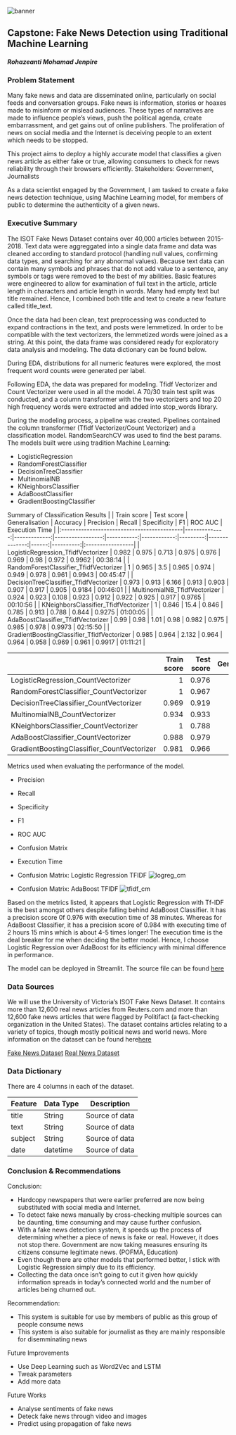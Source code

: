 ![banner](https://media.git.generalassemb.ly/user/43213/files/03225bb2-7904-4643-ae05-420c6841e721)

##  Capstone: Fake News Detection using Traditional Machine Learning

#### _Rohazeanti Mohamad Jenpire_

### Problem Statement
Many fake news and data are disseminated online, particularly on social feeds and conversation groups. Fake news is information, stories or hoaxes made to misinform or mislead audiences. These types of narratives are made to influence people’s views, push the political agenda, create embarrassment, and get gains out of online publishers. The proliferation of news on social media and the Internet is deceiving people to an extent which needs to be stopped. 

This project aims to deploy a highly accurate model that classifies a given news article as either fake or true, allowing consumers to check for news reliability through their browsers efficiently. Stakeholders: Government, Journalists

As a data scientist engaged by the Government, I am tasked to create a fake news  detection technique, using Machine Learning model, for members of public to determine the authenticity of a given news. 


### Executive Summary
The ISOT Fake News Dataset contains over 40,000 articles between 2015-2018.  Text data were aggreggated into a single data frame and data was cleaned according to standard protocol (handling null values, confirming data types, and searching for any abnormal values). Because text data can contain many symbols and phrases that do not add value to a sentence, any symbols or tags were removed to the best of my abilities. Basic features were engineered to allow for examination of full text in the article, article length in characters and article length in words. Many had empty text but title remained. Hence, I combined both title and text to create a new feature called title_text. 

Once the data had been clean, text preprocessing was conducted to expand contractions in the text, and posts were lemmetized. In order to be compatible with the text vectorizers, the lemmetized words were joined as a string. At this point, the data frame was considered ready for exploratory data analysis and modeling. The data dictionary can be found below.

During EDA, distributions for all numeric features were explored, the most frequent word counts were generated per label. 

Following EDA, the data was prepared for modeling. Tfidf Vectorizer and Count Vectorizer were used in all the model. A 70/30 train test split was conducted, and a column transformer with the two vectorizers and top 20 high frequency words were extracted and added into stop_words library. 

During the modeling process, a pipeline was created. Pipelines contained the column transformer (Tfidf Vectorizer/Count Vectorizer) and a classification model. RandomSearchCV was used to find the best params. The models built were using tradition Machine Learning:

* LogisticRegression
* RandomForestClassifier
* DecisionTreeClassifier
* MultinomialNB
* KNeighborsClassifier
* AdaBoostClassifier
* GradientBoostingClassifier

Summary of Classification Results
|                                            |   Train score |   Test score |   Generalisation |   Accuracy |   Precision |   Recall |   Specificity |    F1 |   ROC AUC | Execution Time   |
|:-------------------------------------------|--------------:|-------------:|-----------------:|-----------:|------------:|---------:|--------------:|------:|----------:|:-----------------|
| LogisticRegression_TfidfVectorizer         |         0.982 |        0.975 |            0.713 |      0.975 |       0.976 |    0.969 |         0.98  | 0.972 |    0.9962 | 00:38:14         |
| RandomForestClassifier_TfidfVectorizer     |         1     |        0.965 |            3.5   |      0.965 |       0.974 |    0.949 |         0.978 | 0.961 |    0.9943 | 00:45:47         |
| DecisionTreeClassifier_TfidfVectorizer     |         0.973 |        0.913 |            6.166 |      0.913 |       0.903 |    0.907 |         0.917 | 0.905 |    0.9184 | 00:46:01         |
| MultinomialNB_TfidfVectorizer              |         0.924 |        0.923 |            0.108 |      0.923 |       0.912 |    0.922 |         0.925 | 0.917 |    0.9765 | 00:10:56         |
| KNeighborsClassifier_TfidfVectorizer       |         1     |        0.846 |           15.4   |      0.846 |       0.785 |    0.913 |         0.788 | 0.844 |    0.9275 | 01:00:05         |
| AdaBoostClassifier_TfidfVectorizer         |         0.99  |        0.98  |            1.01  |      0.98  |       0.982 |    0.975 |         0.985 | 0.978 |    0.9973 | 02:15:50         |
| GradientBoostingClassifier_TfidfVectorizer |         0.985 |        0.964 |            2.132 |      0.964 |       0.964 |    0.958 |         0.969 | 0.961 |    0.9917 | 01:11:21         |

|                                            |   Train score |   Test score |   Generalisation |   Accuracy |   Precision |   Recall |   Specificity |    F1 |   ROC AUC | Execution Time   |
|:-------------------------------------------|--------------:|-------------:|-----------------:|-----------:|------------:|---------:|--------------:|------:|----------:|:-----------------|
| LogisticRegression_CountVectorizer         |         1     |        0.976 |            2.4   |      0.976 |       0.977 |    0.971 |         0.981 | 0.974 |    0.9946 | 00:27:59         |
| RandomForestClassifier_CountVectorizer     |         1     |        0.967 |            3.3   |      0.967 |       0.975 |    0.953 |         0.98  | 0.964 |    0.995  | 00:59:59         |
| DecisionTreeClassifier_CountVectorizer     |         0.969 |        0.919 |            5.16  |      0.919 |       0.921 |    0.901 |         0.935 | 0.911 |    0.9226 | 00:49:16         |
| MultinomialNB_CountVectorizer              |         0.934 |        0.933 |            0.107 |      0.933 |       0.912 |    0.946 |         0.922 | 0.929 |    0.9698 | 00:15:08         |
| KNeighborsClassifier_CountVectorizer       |         1     |        0.788 |           21.2   |      0.788 |       0.749 |    0.809 |         0.771 | 0.778 |    0.8453 | 01:32:25         |
| AdaBoostClassifier_CountVectorizer         |         0.988 |        0.979 |            0.911 |      0.979 |       0.984 |    0.97  |         0.986 | 0.977 |    0.9973 | 01:34:10         |
| GradientBoostingClassifier_CountVectorizer |         0.981 |        0.966 |            1.529 |      0.966 |       0.969 |    0.956 |         0.974 | 0.962 |    0.9924 | 01:31:48         |


Metrics used when evaluating the performance of the model.
* Precision
* Recall
* Specificity
* F1
* ROC AUC
* Confusion Matrix
* Execution Time

* Confusion Matrix: Logistic Regression TFIDF
![logreg_cm](https://media.git.generalassemb.ly/user/43213/files/6d192e23-50de-4aac-a968-5fdcc4fe6cb3)


* Confusion Matrix: AdaBoost TFIDF
![tfidf_cm](https://media.git.generalassemb.ly/user/43213/files/78c0311b-694d-42e1-833d-b4fc03e1b3d1)


Based on the metrics listed, it appears that Logistic Regression with Tf-IDF is the best amongst others despite falling behind AdaBoost Classifier. It has a precision score 0f 0.976 with execution time of 38 minutes. Whereas for AdaBoost Classifier, it has a precision score of 0.984 with executing time of 2 hours 15 mins which is about 4-5 times longer! The execution time is the deal breaker for me when deciding the better model. Hence, I choose Logistic Regression over AdaBoost for its efficiency with minimal difference in performance. 

The model can be deployed in Streamlit. The source file can be found [here](fakenews.py)

### Data Sources
We will use the University of Victoria’s ISOT Fake News Dataset. It contains more than 12,600 real news articles from Reuters.com and more than 12,600 fake news articles that were flagged by Politifact (a fact-checking organization in the United States). The dataset contains articles relating to a variety of topics, though mostly political news and world news. More information on the dataset can be found here[here](ISOT_Fake_News_Dataset_ReadMe)

[Fake News Dataset](./News_dataset/Fake.csv)
[Real News Dataset](./News_dataset/Real.csv)

### Data Dictionary
There are 4 columns in each of the dataset.


|Feature|Data Type|Description|
|---|---|---|
|title|String|Source of data|
|text|String|Source of data|
|subject|String|Source of data|
|date|datetime|Source of data|


### Conclusion & Recommendations
Conclusion:

- Hardcopy newspapers that were earlier preferred are now being substituted with social media and  Internet. 
- To detect fake news manually by cross-checking multiple sources can be daunting, time consuming and may cause further confusion.
- With a fake news detection system, it speeds up the process of determining whether a piece of news is fake or real. However, it does not stop there. 
Government are now taking measures ensuring its citizens consume legitimate news. (POFMA, Education)
- Even though there are other models that performed better, I stick with Logistic Regression simply due to its efficiency.
- Collecting the data once isn’t going to cut it given how quickly information spreads in today’s connected world and the number of articles being churned out.

Recommendation:
- This system is suitable for use by members of public as this group of people consume news
- This system is also suitable for journalist as they are mainly responsible for disemminating news

Future Improvements
- Use Deep Learning such as Word2Vec and LSTM 
- Tweak parameters
- Add more data

Future Works
- Analyse sentiments of fake news
- Deteck fake news through video and images
- Predict using propagation of fake news
